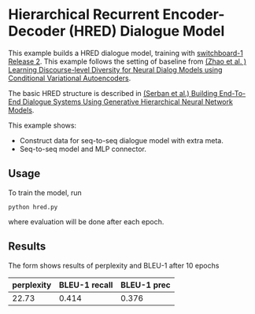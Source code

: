 # Hierarchical Recurrent Encoder-Decoder (HRED) Dialogue Model

This example builds a HRED dialogue model, training with [switchboard-1 Release 2](https://catalog.ldc.upenn.edu/ldc97s62). This example follows the setting of baseline from [(Zhao et al. ) Learning Discourse-level Diversity for Neural Dialog Models using Conditional Variational Autoencoders](https://arxiv.org/abs/1703.10960).

The basic HRED structure is described in [(Serban et al.) Building End-To-End Dialogue Systems Using Generative Hierarchical Neural Network Models](https://arxiv.org/abs/1507.04808).

This example shows:
+ Construct data for seq-to-seq dialogue model with extra meta.
+ Seq-to-seq model and MLP connector.

## Usage

To train the model, run

```
python hred.py
```

where evaluation will be done after each epoch. 

## Results

The form shows results of perplexity and BLEU-1 after 10 epochs

| perplexity | BLEU-1 recall | BLEU-1 prec |
| -----------| --------------| ------------|
| 22.73      | 0.414         | 0.376       |



